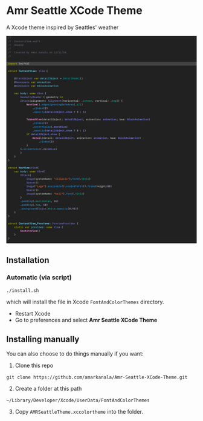 # Amr Seattle XCode Theme

A Xcode theme inspired by Seattles' weather  

![Amr Seattle XCode Theme](https://github.com/amarkanala/Amr-Seattle-XCode-Theme/blob/master/theme.png?raw=true "Amr Seattle XCode Theme Screenshot")

## Installation

### Automatic (via script)

```
./install.sh

```

which will install the file in Xcode `FontAndColorThemes` directory.

- Restart Xcode
- Go to preferences and select **Amr Seattle XCode Theme**


## Installing manually

You can also choose to do things manually if you want:

1. Clone this repo

```
git clone https://github.com/amarkanala/Amr-Seattle-XCode-Theme.git

```

2. Create a folder at this path

```
~/Library/Developer/Xcode/UserData/FontAndColorThemes

```

3. Copy `AMRSeattleTheme.xccolortheme` into the folder.
